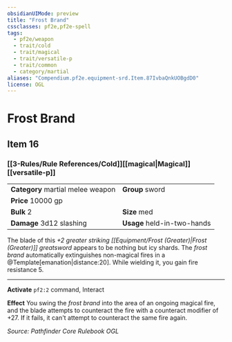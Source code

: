 ```yaml
---
obsidianUIMode: preview
title: "Frost Brand"
cssclasses: pf2e,pf2e-spell
tags:
  - pf2e/weapon
  - trait/cold
  - trait/magical
  - trait/versatile-p
  - trait/common
  - category/martial
aliases: "Compendium.pf2e.equipment-srd.Item.87IvbaQnkUOBgdD0"
license: OGL
---
```

# Frost Brand
## Item 16
### [[3-Rules/Rule References/Cold]][[magical|Magical]][[versatile-p]]

|  |  |
| -- | -- |
| **Category** martial melee weapon | **Group** sword |
| **Price** 10000 gp |  |
| **Bulk** 2 | **Size** med |
| **Damage** 3d12 slashing  | **Usage** held-in-two-hands |



The blade of this _+2 greater striking [[Equipment/Frost (Greater)|Frost (Greater)]] greatsword_ appears to be nothing but icy shards. The _frost brand_ automatically extinguishes non-magical fires in a @Template\[emanation|distance:20\]. While wielding it, you gain fire resistance 5.

* * *

**Activate** `pf2:2` command, Interact

**Effect** You swing the _frost brand_ into the area of an ongoing magical fire, and the blade attempts to counteract the fire with a counteract modifier of +27. If it fails, it can't attempt to counteract the same fire again.

*Source: Pathfinder Core Rulebook*
*OGL*